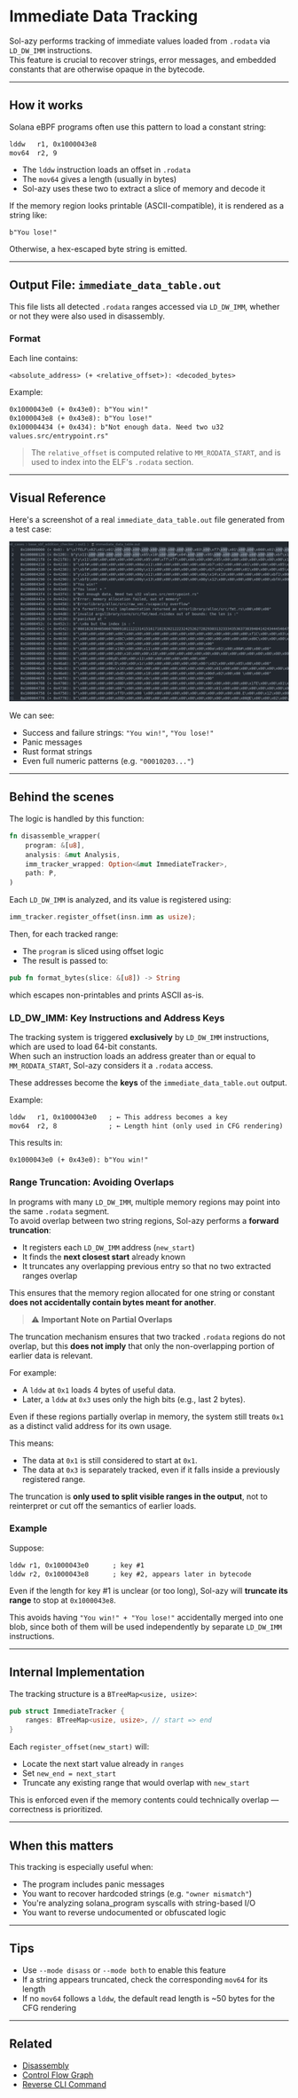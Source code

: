 # Immediate Data Tracking

Sol-azy performs tracking of immediate values loaded from `.rodata` via `LD_DW_IMM` instructions.  
This feature is crucial to recover strings, error messages, and embedded constants that are otherwise opaque in the bytecode.

---

## How it works

Solana eBPF programs often use this pattern to load a constant string:

```text
lddw   r1, 0x1000043e8
mov64  r2, 9
```

- The `lddw` instruction loads an offset in `.rodata`
- The `mov64` gives a length (usually in bytes)
- Sol-azy uses these two to extract a slice of memory and decode it

If the memory region looks printable (ASCII-compatible), it is rendered as a string like:

```text
b"You lose!"
```

Otherwise, a hex-escaped byte string is emitted.

---

## Output File: `immediate_data_table.out`

This file lists all detected `.rodata` ranges accessed via `LD_DW_IMM`, whether or not they were also used in disassembly.

### Format

Each line contains:

```text
<absolute_address> (+ <relative_offset>): <decoded_bytes>
```

Example:

```
0x1000043e0 (+ 0x43e0): b"You win!"
0x1000043e8 (+ 0x43e8): b"You lose!"
0x100004434 (+ 0x434): b"Not enough data. Need two u32 values.src/entrypoint.rs"
```

> The `relative_offset` is computed relative to `MM_RODATA_START`, and is used to index into the ELF's `.rodata` section.

---

## Visual Reference

Here's a screenshot of a real `immediate_data_table.out` file generated from a test case:

![Immediate Data Table Output](../images/reverse_immediate_data_example.png)

We can see:

- Success and failure strings: `"You win!"`, `"You lose!"`
- Panic messages
- Rust format strings
- Even full numeric patterns (e.g. `"00010203..."`)

---

## Behind the scenes

The logic is handled by this function:

```rust
fn disassemble_wrapper(
    program: &[u8],
    analysis: &mut Analysis,
    imm_tracker_wrapped: Option<&mut ImmediateTracker>,
    path: P,
)
```

Each `LD_DW_IMM` is analyzed, and its value is registered using:

```rust
imm_tracker.register_offset(insn.imm as usize);
```

Then, for each tracked range:

- The `program` is sliced using offset logic
- The result is passed to:

```rust
pub fn format_bytes(slice: &[u8]) -> String
```

which escapes non-printables and prints ASCII as-is.

### LD_DW_IMM: Key Instructions and Address Keys

The tracking system is triggered **exclusively** by `LD_DW_IMM` instructions, which are used to load 64-bit constants.  
When such an instruction loads an address greater than or equal to `MM_RODATA_START`, Sol-azy considers it a `.rodata` access.

These addresses become the **keys** of the `immediate_data_table.out` output.

Example:

```text
lddw   r1, 0x1000043e0   ; ← This address becomes a key
mov64  r2, 8             ; ← Length hint (only used in CFG rendering)
```

This results in:

```
0x1000043e0 (+ 0x43e0): b"You win!"
```

### Range Truncation: Avoiding Overlaps

In programs with many `LD_DW_IMM`, multiple memory regions may point into the same `.rodata` segment.  
To avoid overlap between two string regions, Sol-azy performs a **forward truncation**:

- It registers each `LD_DW_IMM` address (`new_start`)
- It finds the **next closest start** already known
- It truncates any overlapping previous entry so that no two extracted ranges overlap

This ensures that the memory region allocated for one string or constant **does not accidentally contain bytes meant for another**.

> ⚠️ **Important Note on Partial Overlaps**

The truncation mechanism ensures that two tracked `.rodata` regions do not overlap, but this **does not imply** that only the non-overlapping portion of earlier data is relevant.

For example:

- A `lddw` at `0x1` loads 4 bytes of useful data.
- Later, a `lddw` at `0x3` uses only the high bits (e.g., last 2 bytes).

Even if these regions partially overlap in memory, the system still treats `0x1` as a distinct valid address for its own usage.

This means:

- The data at `0x1` is still considered to start at `0x1`.
- The data at `0x3` is separately tracked, even if it falls inside a previously registered range.

The truncation is **only used to split visible ranges in the output**, not to reinterpret or cut off the semantics of earlier loads.


### Example

Suppose:

```text
lddw r1, 0x1000043e0      ; key #1
lddw r2, 0x1000043e8      ; key #2, appears later in bytecode
```

Even if the length for key #1 is unclear (or too long), Sol-azy will **truncate its range** to stop at `0x1000043e8`.

This avoids having `"You win!" + "You lose!"` accidentally merged into one blob, since both of them will be used independently by separate `LD_DW_IMM` instructions.

---

## Internal Implementation

The tracking structure is a `BTreeMap<usize, usize>`:

```rust
pub struct ImmediateTracker {
    ranges: BTreeMap<usize, usize>, // start => end
}
```

Each `register_offset(new_start)` will:

- Locate the next start value already in `ranges`
- Set `new_end = next_start`
- Truncate any existing range that would overlap with `new_start`

This is enforced even if the memory contents could technically overlap — correctness is prioritized.

---

## When this matters

This tracking is especially useful when:

- The program includes panic messages
- You want to recover hardcoded strings (e.g. `"owner mismatch"`)
- You're analyzing solana_program syscalls with string-based I/O
- You want to reverse undocumented or obfuscated logic

---

## Tips

- Use `--mode disass` or `--mode both` to enable this feature
- If a string appears truncated, check the corresponding `mov64` for its length
- If no `mov64` follows a `lddw`, the default read length is ~50 bytes for the CFG rendering

---

## Related

- [Disassembly](disassembly.md)
- [Control Flow Graph](cfg.md)
- [Reverse CLI Command](../cli/reverse.md)